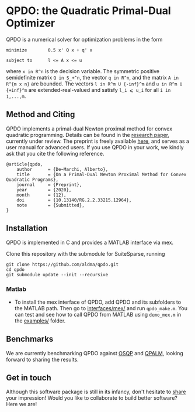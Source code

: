 # QPDO: the Quadratic Primal-Dual Optimizer

QPDO is a numerical solver for optimization problems in the form
```
minimize        0.5 x' Q x + q' x

subject to      l <= A x <= u
```
where `x in R^n` is the decision variable. The symmetric positive semidefinite matrix `Q in S_+^n`, the vector `q in R^n`, and the matrix `A in R^{m x n}` are bounded. The vectors `l in R^m U {-inf}^m` and `u in R^m U {+inf}^m` are extended-real-valued and satisfy `l_i ⩽ u_i` for all `i in 1,...,m`.

## Method and Citing
QPDO implements a primal-dual Newton proximal method for convex quadratic programming. Details can be found in the [research paper](https://aldma.github.io/bib/2020_DeMarchi_QPDO.pdf), currently under review. The preprint is freely available [here](https://doi.org/10.13140/RG.2.2.33215.12964), and serves as a user manual for advanced users. If you use QPDO in your work, we kindly ask that you cite the following reference.
```
@article{qpdo,
	author      = {De~Marchi, Alberto},
	title       = {On a Primal-Dual Newton Proximal Method for Convex Quadratic Programs},
	journal     = {Preprint},
	year        = {2020},
	month       = {12},
	doi         = {10.13140/RG.2.2.33215.12964},
	note        = {Submitted},
}
```

## Installation
QPDO is implemented in C and provides a MATLAB interface via mex.

Clone this repository with the submodule for SuiteSparse, running
```
git clone https://github.com/aldma/qpdo.git
cd qpdo
git submodule update --init --recursive
```

### Matlab
* To install the mex interface of QPDO, add QPDO and its subfolders to the MATLAB path. Then go to [interfaces/mex/](./interfaces/mex/) and run `qpdo_make.m`. You can test and see how to call QPDO from MATLAB using `demo_mex.m` in the [examples/](./examples) folder.

## Benchmarks
We are currently benchmarking QPDO against [OSQP](https://github.com/oxfordcontrol/osqp) and [QPALM](https://github.com/Benny44/QPALM), looking forward to sharing the results.

## Get in touch
Although this software package is still in its infancy, don't hesitate to [share](mailto:aldmarchi@gmail.com) your impression! Would you like to collaborate to build better software? Here we are!
